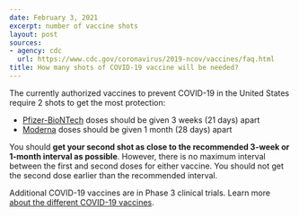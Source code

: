 ```yaml
---
date: February 3, 2021
excerpt: number of vaccine shots
layout: post
sources:
- agency: cdc
  url: https://www.cdc.gov/coronavirus/2019-ncov/vaccines/faq.html
title: How many shots of COVID-19 vaccine will be needed?
---
```


The currently authorized vaccines to prevent COVID-19 in the United States require 2 shots to get the most protection:

- [Pfizer-BioNTech](https://www.cdc.gov/coronavirus/2019-ncov/vaccines/different-vaccines/Pfizer-BioNTech.html) doses should be given 3 weeks (21 days) apart
- [Moderna](https://www.cdc.gov/coronavirus/2019-ncov/vaccines/different-vaccines/Moderna.html) doses should be given 1 month (28 days) apart

You should **get your second shot as close to the recommended 3-week or 1-month interval as possible**. However, there is no maximum interval between the first and second doses for either vaccine. You should not get the second dose earlier than the recommended interval.

Additional COVID-19 vaccines are in Phase 3 clinical trials. Learn more [about the different COVID-19 vaccines](https://www.cdc.gov/coronavirus/2019-ncov/vaccines/different-vaccines.html).